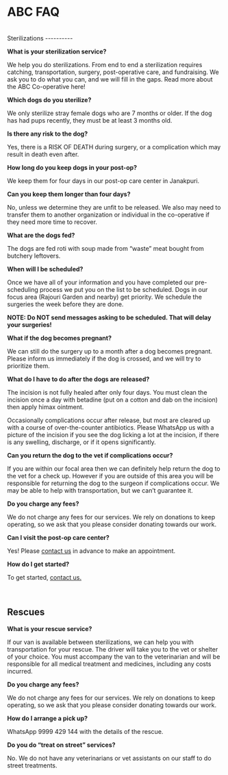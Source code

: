 ABC FAQ
==========
</br>
Sterilizations
----------

**What is your sterilization service?**

We help you do sterilizations. From end to end a sterilization requires catching, transportation, surgery, post-operative care, and fundraising. We ask you to do what you can, and we will fill in the gaps. Read more about the ABC Co-operative here!

**Which dogs do you sterilize?**

We only sterilize stray female dogs who are 7 months or older. If the dog has had pups recently, they must be at least 3 months old.

**Is there any risk to the dog?**

Yes, there is a RISK OF DEATH during surgery, or a complication which may result in death even after.

**How long do you keep dogs in your post-op?**

We keep them for four days in our post-op care center in Janakpuri.

**Can you keep them longer than four days?**

No, unless we determine they are unfit to be released. We also may need to transfer them to another organization or individual in the co-operative if they need more time to recover.

**What are the dogs fed?**

The dogs are fed roti with soup made from “waste” meat bought from butchery leftovers.

 **When  will I be scheduled?**

Once we have all of your information and you have completed our pre-scheduling process we put you on the list to be scheduled. Dogs in our focus area (Rajouri Garden and nearby) get priority. We schedule the surgeries the week before they are done. 

 **NOTE: Do NOT send messages asking to be scheduled. That will delay your surgeries!**

**What if the dog becomes pregnant?**

We can still do the surgery up to a month after a dog becomes pregnant. Please inform us immediately if the dog is crossed, and we will try to prioritize them.

**What do I have to do after the dogs are released?**

The incision is not fully healed after only four days. You must clean the incision once a day with betadine (put on a cotton and dab on the incision) then apply himax ointment.

Occasionally complications occur after release, but most are cleared up with a course of over-the-counter antibiotics. Please WhatsApp us with a picture of the incision if you see the dog licking a lot at the incision, if there is any swelling, discharge, or if it opens significantly.

**Can you return the dog to the vet if complications occur?**

If you are within our focal area then we can definitely help return the dog to the vet for a check up. However if you are outside of this area you will be responsible for returning the dog to the surgeon if complications occur. We may be able to help with transportation, but we can’t guarantee it.

**Do you charge any fees?**

We do not charge any fees for our services. We rely on donations to keep operating, so we ask that you please consider donating towards our work.

**Can I visit the post-op care center?**

Yes! Please [contact us]( #contact "contact" ) in advance to make an appointment.

**How do I get started?**

To get started, [contact us.]( #contact "contact" )

</br>

Rescues
----------

**What is your rescue service?**

If our van is available between sterilizations, we can help you with transportation for your rescue. The driver will take you to the vet or shelter of your choice. You must accompany the van to the veterinarian and will be responsible for all medical treatment and medicines, including any costs incurred.

**Do you charge any fees?**

We do not charge any fees for our services. We rely on donations to keep operating, so we ask that you please consider donating towards our work.

**How do I arrange a pick up?**

WhatsApp 9999 429 144 with the details of the rescue. 

**Do you do “treat on street” services?**

No. We do not have any veterinarians or vet assistants on our staff to do street treatments.
